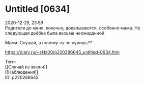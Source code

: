 Untitled [0634]
================

   
 2020-12-25, 23:59   
  Родители до меня, конечно, докапываются, особенно мама. Но следующая доёбка была весьма неожиданной.   
   
 Мама: Слушай, а почему ты не куришь??   
    
 <https://diary.ru/~zHz00/p220286645_untitled-0634.htm>   
   
 Теги:   
 [[Случай из жизни]]   
 [[Наблюдения]]   
 ID: p220286645